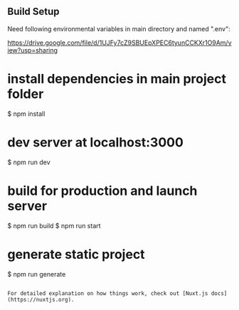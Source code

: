 
## Build Setup

Need following environmental variables in main directory and named ".env":

https://drive.google.com/file/d/1UJFy7cZ9SBUEpXPEC6tyunCCKXr1O9Am/view?usp=sharing

# install dependencies in main project folder
$ npm install

# dev server at localhost:3000
$ npm run dev

# build for production and launch server
$ npm run build
$ npm run start

# generate static project
$ npm run generate
```

For detailed explanation on how things work, check out [Nuxt.js docs](https://nuxtjs.org).
